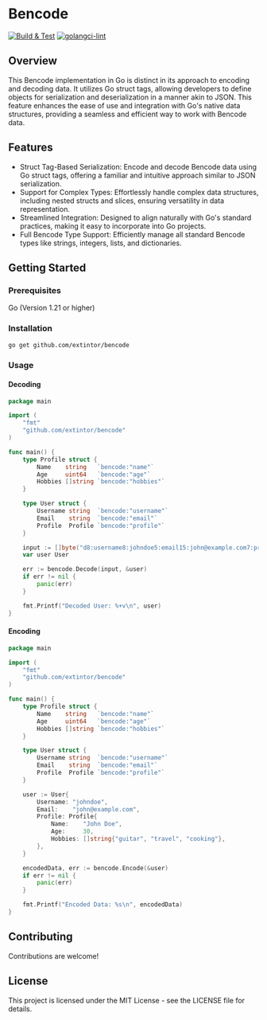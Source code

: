 # Bencode

[![Build & Test](https://github.com/extintor/bencode/actions/workflows/build.yml/badge.svg)](https://github.com/extintor/bencode/actions/workflows/build.yml)
[![golangci-lint](https://github.com/extintor/bencode/actions/workflows/lint.yml/badge.svg)](https://github.com/extintor/bencode/actions/workflows/lint.yml)

## Overview

This Bencode implementation in Go is distinct in its approach to encoding and decoding data. It utilizes Go struct tags, allowing developers to define objects for serialization and deserialization in a manner akin to JSON. This feature enhances the ease of use and integration with Go's native data structures, providing a seamless and efficient way to work with Bencode data.

## Features

- Struct Tag-Based Serialization: Encode and decode Bencode data using Go struct tags, offering a familiar and intuitive approach similar to JSON serialization.
- Support for Complex Types: Effortlessly handle complex data structures, including nested structs and slices, ensuring versatility in data representation.
- Streamlined Integration: Designed to align naturally with Go's standard practices, making it easy to incorporate into Go projects.
- Full Bencode Type Support: Efficiently manage all standard Bencode types like strings, integers, lists, and dictionaries.

## Getting Started
### Prerequisites

Go (Version 1.21 or higher)

### Installation

```bash
go get github.com/extintor/bencode
```

### Usage
#### Decoding

```Go
package main

import (
	"fmt"
	"github.com/extintor/bencode"
)

func main() {
	type Profile struct {
		Name    string   `bencode:"name"`
		Age     uint64   `bencode:"age"`
		Hobbies []string `bencode:"hobbies"`
	}

	type User struct {
		Username string  `bencode:"username"`
		Email    string  `bencode:"email"`
		Profile  Profile `bencode:"profile"`
	}

	input := []byte("d8:username8:johndoe5:email15:john@example.com7:profiled4:name9:John Doe3:agei30e7:hobbiesl7:guitar6:travel5:cookingeee")
	var user User

	err := bencode.Decode(input, &user)
	if err != nil {
		panic(err)
	}

	fmt.Printf("Decoded User: %+v\n", user)
}
```

#### Encoding

```Go
package main

import (
	"fmt"
	"github.com/extintor/bencode"
)

func main() {
	type Profile struct {
		Name    string   `bencode:"name"`
		Age     uint64   `bencode:"age"`
		Hobbies []string `bencode:"hobbies"`
	}

	type User struct {
		Username string  `bencode:"username"`
		Email    string  `bencode:"email"`
		Profile  Profile `bencode:"profile"`
	}

	user := User{
		Username: "johndoe",
		Email:    "john@example.com",
		Profile: Profile{
			Name:    "John Doe",
			Age:     30,
			Hobbies: []string{"guitar", "travel", "cooking"},
		},
	}

	encodedData, err := bencode.Encode(&user)
	if err != nil {
		panic(err)
	}

	fmt.Printf("Encoded Data: %s\n", encodedData)
}
```

## Contributing

Contributions are welcome!

## License

This project is licensed under the MIT License - see the LICENSE file for details.

